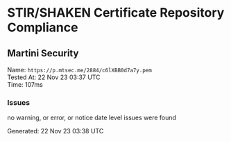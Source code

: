 # STIR/SHAKEN Certificate Repository Compliance

## Martini Security

Name: `https://p.mtsec.me/2884/c6lXBB0d7a7y.pem`\
Tested At: 22 Nov 23 03:37 UTC\
Time: 107ms

### Issues

no warning, or error, or notice date level issues were found

Generated: 22 Nov 23 03:38 UTC